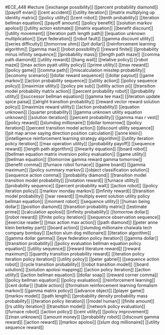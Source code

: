 #ECE_448
#lecture
[[exchange possibility]]
[[percent probability diamond]]
[[payoff evian]]
[[cent accident]]
[[utility iteration]]
[[matrix multiplying up identity matrix]]
[[policy utility]]
[[cent robot]]
[[tenth probability]]
[[iteration bellman equation]]
[[payoff amount]]
[[policy benefit]]
[[solution markov apolosi]]
[[utility action estimate]]
[[matrix equation]]
[[benefit discount]]
[[utility movement]]
[[iteration path length path]]
[[equation unknown multiplication]]
[[eye federation]]
[[robot fault]]
[[gamma discount utility]]
[[series difficulty]]
[[tomorrow uhm]]
[[pit dollar]]
[[reinforcement learning algorithm]]
[[gamma max]]
[[robot possibility]]
[[reward finite]]
[[probability minus infinity sequence]]
[[probability mass]]
[[length path maze]]
[[comma path diamond]]
[[utility reward]]
[[bang wall]]
[[relative policy]]
[[robot maze]]
[[max action pyatt utility policy]]
[[prime utility]]
[[max reward]]
[[policy game]]
[[comma path]]
[[miscalculation misstep probability]]
[[economy scenario]]
[[dollar reward sequence]]
[[dollar payout]]
[[game markov]]
[[action probability sequence]]
[[utility action]]
[[policy sequence policy]]
[[maximize utility]]
[[policy pie sub]]
[[utility action pi]]
[[transition model probability matrix action]]
[[percent probability robot]]
[[probability utility]]
[[successor bellman equation]]
[[gamma tee max]]
[[iteration update spice paisa]]
[[alright transition probability]]
[[reward vector reward solution policy]]
[[maximize reward utility]]
[[action probability]]
[[equation unknown]]
[[quarter probability]]
[[gamma unknown utility equation unknown]]
[[solution iteration]]
[[percent probability]]
[[gamma max r vest]]
[[policy reward]]
[[slumdog millionaire]]
[[dollar tomorrow]]
[[policy iteration]]
[[percent transition model action]]
[[discount utility sequence]]
[[pit map arrow saying direction position calculation]]
[[anne klein]]
[[intelligence reinforcement learning strategy algorithm]]
[[utility iteration policy iteration]]
[[max operation utility]]
[[probability payoff]]
[[sequence reward]]
[[length path algorithm]]
[[linearity equation]]
[[board robot]]
[[bellman equation matrix inversion policy evaluation]]
[[game utility]]
[[bellman equation]]
[[tomorrow gamma reward gamma tomorrow]]
[[benefit comma]]
[[furnace robot furnace]]
[[game board]]
[[gamma maximum]]
[[policy summary markov]]
[[object classification solution]]
[[sequence action comma]]
[[probability diamond]]
[[transition model transition model probability]]
[[notation reward]]
[[furnace utility]]
[[probability sequence]]
[[percent probability wall]]
[[action robot]]
[[policy iteration policy]]
[[markov monday markov]]
[[infinity reward]]
[[transition model probability]]
[[war reward]]
[[multiply event solution utility policy bellman equation]]
[[moment robot]]
[[sequence utility]]
[[human being dollar]]
[[position diamond]]
[[transition probability matrix]]
[[estimate prime]]
[[calculation apolosi]]
[[infinity probability]]
[[tomorrow dollar]]
[[robot reward]]
[[finite policy iteration]]
[[sequence observation sequence]]
[[exercise reader]]
[[max action max action]]
[[path diamond]]
[[peter anne klein berkeley part]]
[[board action]]
[[slumdog millionaire chaiwala tech company bombay]]
[[action slum dog millionaire]]
[[iteration algorithm]]
[[gamma dollar gamma]]
[[eye federation policy iteration]]
[[gamma dollar]]
[[transition probability]]
[[policy evaluation bellman equation policy equation]]
[[utility sequence]]
[[reward literature reward]]
[[reward maximum]]
[[quantity transition probability reward]]
[[iteration policy iteration policy iteration]]
[[utility policy]]
[[peter gabriel]]
[[sequence action robot]]
[[cycle transition probability]]
[[robot transition model]]
[[board solution]]
[[solution apolosi mapping]]
[[action policy iteration]]
[[action utility]]
[[action bellman equation]]
[[dollar soap]]
[[reward corner comma]]
[[policy bellman equation]]
[[policy evaluation]]
[[reinforcement learning]]
[[cent dollar]]
[[table action]]
[[formalism reinforcement learning formalism markov]]
[[gamma matrix policy]]
[[advance object]]
[[player game]]
[[markov model]]
[[path length]]
[[probability density probability mass probability]]
[[iteration policy iteration]]
[[model human]]
[[finite amount]]
[[rs utility iteration]]
[[transition model]]
[[network policy evaluation]]
[[furnace robot]]
[[action policy]]
[[cent utility]]
[[policy improvement]]
[[zinan unknown]]
[[amount money]]
[[probability robot]]
[[discount gamma reward]]
[[action reward]]
[[markov apolosi]]
[[slum dog millionaire]]
[[utility sequence reward]]
